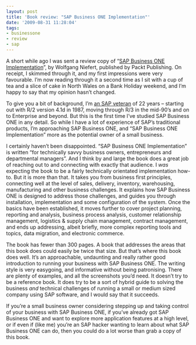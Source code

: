 ```yaml
---
layout: post
title: 'Book review: "SAP Business ONE Implementation"'
date: '2009-08-31 11:28:04'
tags:
- businessone
- review
- sap
---
```



A short while ago I was sent a review copy of “[SAP Business ONE Implementation](http://www.packtpub.com/sap-business-1-implementation/book)”, by Wolfgang Niefert, published by Packt Publishing. On receipt, I skimmed through it, and my first impressions were very favourable. I’m now reading through it a second time as I sit with a cup of tea and a slice of cake in North Wales on a Bank Holiday weekend, and I’m happy to say that my opinion hasn’t changed.

To give you a bit of background, I’m [an SAP veteran](http://www.pipetree.com/qmacro/) of 22 years – starting out with R/2 version 4.1d in 1987, moving through R/3 in the mid-90’s and on to Enterprise and beyond. But this is the first time I’ve studied SAP Business ONE in any detail. So while I have a lot of experience of SAP’s traditional products, I’m approaching SAP Business ONE, and “SAP Business ONE Implementation” more as the potential owner of a small business.

I certainly haven’t been disappointed. “SAP Business ONE Implementation” is written “for technically savvy business owners, entrepreneurs and departmental managers”. And I think by and large the book does a great job of reaching out to and connecting with exactly that audience. I <span style="text-decoration: none;"><span>*was* expecting the book to be a fairly technically orientated implementation how-to. But it is more than that. It takes you from business first principles, connecting well at the level of sales, delivery, inventory, warehousing, manufacturing and other business challenges. It explains how SAP Business ONE is designed to address those challenges, and guides you through installation, implementation and some configuration of the system. Once the basics have been established, it moves further to cover project planning, reporting and analysis, business process analysis, customer relationship management, logistics & supply chain management, contract management, and ends up addressing, albeit briefly, more complex reporting tools and topics, data migration, and electronic commerce.</span></span>

The book has fewer than 300 pages. A book that addresses the areas that this book does could easily be twice that size. But that’s where this book does well. It’s an approachable, undaunting and really rather good introduction to running your business with SAP Business ONE. The writing style is very easygoing, and informative without being patronising. There are plenty of examples, and all the screenshots you’d need. It doesn’t try to be a reference book. It does try to be a sort of hybrid guide to solving the business *and* technical challenges of running a small or medium sized company using SAP software, and I would say that it succeeds.

If you’re a small business owner considering stepping up and taking control of your business with SAP Business ONE, if you’ve already got SAP Business ONE and want to explore more application features at a high level, or if even if (like me) you’re an SAP hacker wanting to learn about what SAP Business ONE can do, then you could do a lot worse than grab a copy of this book.


